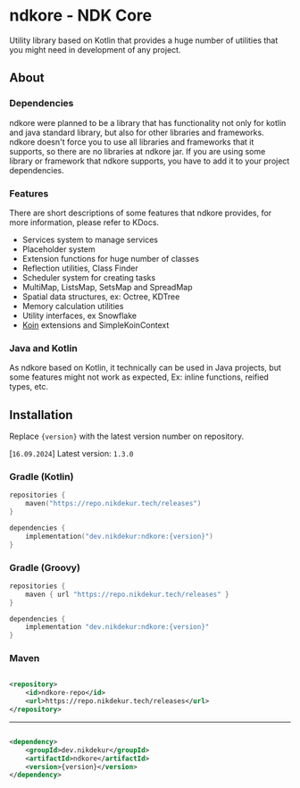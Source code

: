 # ndkore - NDK Core

Utility library based on Kotlin that provides a huge number of utilities
that you might need in development of any project.

## About

### Dependencies

ndkore were planned to be a library that has functionality not only for
kotlin and java standard library, but also for other libraries and frameworks.
ndkore doesn't force you to use all libraries and frameworks that it supports,
so there are no libraries at ndkore jar. If you are using some library
or framework that ndkore supports,
you have to add it to your project dependencies.

### Features

There are short descriptions of some features that ndkore provides,
for more information, please refer to KDocs.

- Services system to manage services
- Placeholder system
- Extension functions for huge number of classes
- Reflection utilities, Class Finder
- Scheduler system for creating tasks
- MultiMap, ListsMap, SetsMap and SpreadMap
- Spatial data structures, ex: Octree, KDTree
- Memory calculation utilities
- Utility interfaces, ex Snowflake
- [Koin](https://insert-koin.io/) extensions and SimpleKoinContext

### Java and Kotlin

As ndkore based on Kotlin, it technically can be used in Java projects,
but some features might not work as expected,
Ex: inline functions, reified types, etc.

## Installation

Replace `{version}` with the latest version number on repository.

[`16.09.2024`] Latest version: `1.3.0`

### Gradle (Kotlin)

```kotlin
repositories {
    maven("https://repo.nikdekur.tech/releases")
}

dependencies {
    implementation("dev.nikdekur:ndkore:{version}")
}
```

### Gradle (Groovy)

```groovy
repositories {
    maven { url "https://repo.nikdekur.tech/releases" }
}

dependencies {
    implementation "dev.nikdekur:ndkore:{version}"
}
```

### Maven

```xml

<repository>
    <id>ndkore-repo</id>
    <url>https://repo.nikdekur.tech/releases</url>
</repository>
```

---

```xml

<dependency>
    <groupId>dev.nikdekur</groupId>
    <artifactId>ndkore</artifactId>
    <version>{version}</version>
</dependency>
```